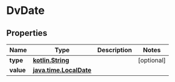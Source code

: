 # DvDate

## Properties
Name | Type | Description | Notes
------------ | ------------- | ------------- | -------------
**type** | [**kotlin.String**](.md) |  |  [optional]
**value** | [**java.time.LocalDate**](java.time.LocalDate.md) |  | 
